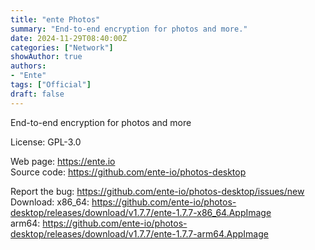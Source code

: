 ```yaml
---
title: "ente Photos"
summary: "End-to-end encryption for photos and more."
date: 2024-11-29T08:40:00Z
categories: ["Network"]
showAuthor: true
authors:
- "Ente"
tags: ["Official"]
draft: false
---
```


End-to-end encryption for photos and more

License: GPL-3.0

Web page: <https://ente.io>  
Source code: <https://github.com/ente-io/photos-desktop>

Report the bug: <https://github.com/ente-io/photos-desktop/issues/new>  
Download:   x86_64: <https://github.com/ente-io/photos-desktop/releases/download/v1.7.7/ente-1.7.7-x86_64.AppImage>  
            arm64: <https://github.com/ente-io/photos-desktop/releases/download/v1.7.7/ente-1.7.7-arm64.AppImage>
